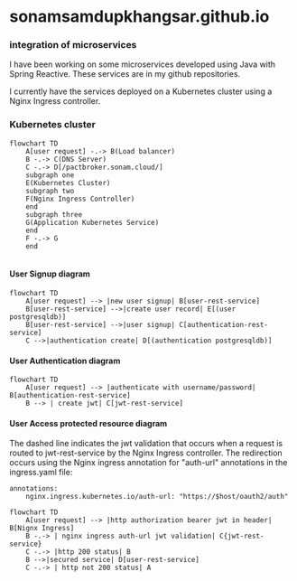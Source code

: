 # sonamsamdupkhangsar.github.io

### integration of microservices
I have been working on some microservices developed using Java with Spring Reactive.
These services are in my github repositories.

I currently have the services deployed on a Kubernetes cluster using a Nginx Ingress controller.  

### Kubernetes cluster
```mermaid
flowchart TD
    A[user request] -.-> B(Load balancer)
    B -.-> C(DNS Server)
    C -.-> D[/pactbroker.sonam.cloud/]
    subgraph one
    E(Kubernetes Cluster)
    subgraph two
    F(Nginx Ingress Controller) 
    end
    subgraph three
    G(Application Kubernetes Service)
    end
    F -.-> G
    end


```

#### User Signup diagram
```mermaid
flowchart TD
    A[user request] --> |new user signup| B[user-rest-service]
    B[user-rest-service] -->|create user record| E[(user postgresqldb)]
    B[user-rest-service] -->|user signup| C[authentication-rest-service]
    C -->|authentication create| D[(authentication postgresqldb)]       
```

#### User Authentication diagram

```mermaid
flowchart TD
    A[user request] --> |authenticate with username/password| B[authentication-rest-service]
    B --> | create jwt| C[jwt-rest-service]    
``` 

#### User Access protected resource diagram
The dashed line indicates the jwt validation that occurs when a request is 
routed to jwt-rest-service by the Nginx Ingress controller.  The redirection
occurs using the Nginx ingress annotation for "auth-url" annotations in the ingress.yaml
file:
```
annotations:
    nginx.ingress.kubernetes.io/auth-url: "https://$host/oauth2/auth"
```

```mermaid
flowchart TD    
    A[user request] --> |http authorization bearer jwt in header| B[Nignx Ingress]
    B -.-> | nginx ingress auth-url jwt validation| C{jwt-rest-service}
    C -.-> |http 200 status| B
    B -->|secured service| D[user-rest-service] 
    C -.-> | http not 200 status| A
``` 
